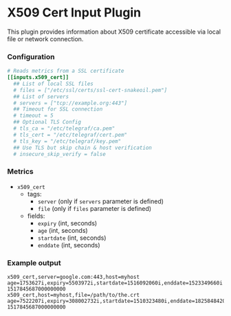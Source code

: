 # X509 Cert Input Plugin

This plugin provides information about X509 certificate accessible via local
file or network connection.


### Configuration

```toml
# Reads metrics from a SSL certificate
[[inputs.x509_cert]]
  ## List of local SSL files
  # files = ["/etc/ssl/certs/ssl-cert-snakeoil.pem"]
  ## List of servers
  # servers = ["tcp://example.org:443"]
  ## Timeout for SSL connection
  # timeout = 5
  ## Optional TLS Config
  # tls_ca = "/etc/telegraf/ca.pem"
  # tls_cert = "/etc/telegraf/cert.pem"
  # tls_key = "/etc/telegraf/key.pem"
  ## Use TLS but skip chain & host verification
  # insecure_skip_verify = false
```


### Metrics

- `x509_cert`
  - tags:
    - `server` (only if `servers` parameter is defined)
    - `file` (only if `files` parameter is defined)
  - fields:
    - `expiry` (int, seconds)
    - `age` (int, seconds)
    - `startdate` (int, seconds)
    - `enddate` (int, seconds)


### Example output

```
x509_cert,server=google.com:443,host=myhost age=1753627i,expiry=5503972i,startdate=1516092060i,enddate=1523349660i 1517845687000000000
x509_cert,host=myhost,file=/path/to/the.crt age=7522207i,expiry=308002732i,startdate=1510323480i,enddate=1825848420i 1517845687000000000
```
